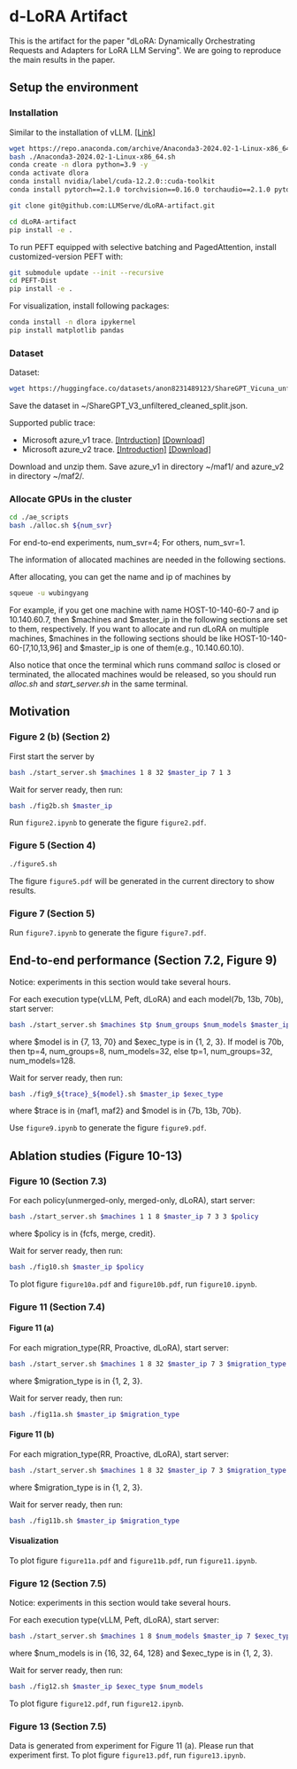 # d-LoRA Artifact

This is the artifact for the paper "dLoRA: Dynamically Orchestrating Requests and Adapters for LoRA LLM Serving". We are going to reproduce the main results in the paper. 
<!-- This project is based on vLLM. [[Link]](https://github.com/vllm-project/vllm) -->

## Setup the environment

### Installation

Similar to the installation of vLLM. [[Link]](https://docs.vllm.ai/en/latest/getting_started/installation.html#build-from-source)

```bash
wget https://repo.anaconda.com/archive/Anaconda3-2024.02-1-Linux-x86_64.sh
bash ./Anaconda3-2024.02-1-Linux-x86_64.sh
conda create -n dlora python=3.9 -y
conda activate dlora
conda install nvidia/label/cuda-12.2.0::cuda-toolkit
conda install pytorch==2.1.0 torchvision==0.16.0 torchaudio==2.1.0 pytorch-cuda=12.1 -c pytorch -c nvidia

git clone git@github.com:LLMServe/dLoRA-artifact.git

cd dLoRA-artifact
pip install -e .
```

To run PEFT equipped with selective batching and PagedAttention, install customized-version PEFT with:
```bash
git submodule update --init --recursive
cd PEFT-Dist
pip install -e .
```

For visualization, install following packages:
```bash
conda install -n dlora ipykernel
pip install matplotlib pandas
```

### Dataset

Dataset:
```bash
wget https://huggingface.co/datasets/anon8231489123/ShareGPT_Vicuna_unfiltered/resolve/main/ShareGPT_V3_unfiltered_cleaned_split.json
```

Save the dataset in ~/ShareGPT_V3_unfiltered_cleaned_split.json.

Supported public trace:
- Microsoft azure_v1 trace. [[Intrduction]](https://github.com/Azure/AzurePublicDataset/blob/master/AzureFunctionsDataset2019.md) [[Download]](https://azurecloudpublicdataset2.blob.core.windows.net/azurepublicdatasetv2/azurefunctions_dataset2019/azurefunctions-dataset2019.tar.xz)
- Microsoft azure_v2 trace. [[Introduction]](https://github.com/Azure/AzurePublicDataset/blob/master/AzureFunctionsInvocationTrace2021.md) [[Download]](https://github.com/Azure/AzurePublicDataset/raw/master/data/AzureFunctionsInvocationTraceForTwoWeeksJan2021.rar)


Download and unzip them.
Save azure_v1 in directory ~/maf1/ and azure_v2 in directory ~/maf2/.

### Allocate GPUs in the cluster

```bash
cd ./ae_scripts
bash ./alloc.sh ${num_svr}
```

For end-to-end experiments, num_svr=4;
For others, num_svr=1.

The information of allocated machines are needed in the following sections.

After allocating, you can get the name and ip of machines by
```bash
squeue -u wubingyang
```
For example, if you get one machine with name HOST-10-140-60-7 and ip 10.140.60.7, then $machines and $master_ip in the following sections are set to them, respectively.
If you want to allocate and run dLoRA on multiple machines, $machines in the following sections should be like HOST-10-140-60-[7,10,13,96] and $master_ip is one of them(e.g., 10.140.60.10).

Also notice that once the terminal which runs command *salloc* is closed or terminated, the allocated machines would be released, so you should run *alloc.sh* and *start_server.sh* in the same terminal.

## Motivation

### Figure 2 (b) (Section 2)

First start the server by
```bash
bash ./start_server.sh $machines 1 8 32 $master_ip 7 1 3
```

Wait for server ready, then run:
```bash
bash ./fig2b.sh $master_ip
```

Run `figure2.ipynb` to generate the figure `figure2.pdf`.

### Figure 5 (Section 4)

```bash
./figure5.sh
```

The figure `figure5.pdf` will be generated in the current directory to show results.

### Figure 7 (Section 5)

Run `figure7.ipynb` to generate the figure `figure7.pdf`.

## End-to-end performance (Section 7.2, Figure 9)

Notice: experiments in this section would take several hours.

For each execution type(vLLM, Peft, dLoRA) and each model(7b, 13b, 70b), start server:
```bash
bash ./start_server.sh $machines $tp $num_groups $num_models $master_ip $model $exec_type 3
```
where $model is in {7, 13, 70} and $exec_type is in {1, 2, 3}.
If model is 70b, then tp=4, num_groups=8, num_models=32, else tp=1, num_groups=32, num_models=128.

Wait for server ready, then run:
```bash
bash ./fig9_${trace}_${model}.sh $master_ip $exec_type
```
where $trace is in {maf1, maf2} and $model is in {7b, 13b, 70b}.

Use `figure9.ipynb` to generate the figure `figure9.pdf`.


## Ablation studies (Figure 10-13)

### Figure 10 (Section 7.3)

For each policy(unmerged-only, merged-only, dLoRA), start server:
```bash
bash ./start_server.sh $machines 1 1 8 $master_ip 7 3 3 $policy
```
where $policy is in {fcfs, merge, credit}.

Wait for server ready, then run:
```bash
bash ./fig10.sh $master_ip $policy
```

To plot figure `figure10a.pdf` and `figure10b.pdf`, run `figure10.ipynb`.

### Figure 11 (Section 7.4)

#### Figure 11 (a)

For each migration_type(RR, Proactive, dLoRA), start server:
```bash
bash ./start_server.sh $machines 1 8 32 $master_ip 7 3 $migration_type
```
where $migration_type is in {1, 2, 3}.

Wait for server ready, then run:
```bash
bash ./fig11a.sh $master_ip $migration_type
```

#### Figure 11 (b)

For each migration_type(RR, Proactive, dLoRA), start server:
```bash
bash ./start_server.sh $machines 1 8 32 $master_ip 7 3 $migration_type
```
where $migration_type is in {1, 2, 3}.

Wait for server ready, then run:
```bash
bash ./fig11b.sh $master_ip $migration_type
```

#### Visualization

To plot figure `figure11a.pdf` and `figure11b.pdf`, run `figure11.ipynb`.


### Figure 12 (Section 7.5)

Notice: experiments in this section would take several hours.

For each execution type(vLLM, Peft, dLoRA), start server:
```bash
bash ./start_server.sh $machines 1 8 $num_models $master_ip 7 $exec_type 3
```
where $num_models is in {16, 32, 64, 128} and $exec_type is in {1, 2, 3}.

Wait for server ready, then run:
```bash
bash ./fig12.sh $master_ip $exec_type $num_models
```

To plot figure `figure12.pdf`, run `figure12.ipynb`.

### Figure 13 (Section 7.5)

Data is generated from experiment for Figure 11 (a). Please run that experiment first. To plot figure `figure13.pdf`, run `figure13.ipynb`.